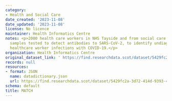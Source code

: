 ```yaml
---
category:
- Health and Social Care
date_created: '2023-11-08'
date_updated: '2023-11-08'
license: No licence
maintainer: Health Informatics Centre
notes: <p>2000 health care workers in NHS Tayside and from social care will have blood
  samples tested to detect antibodies to SARS-CoV-2, to identify undiagnosed asymptomatic
  healthcare worker infections with COVID-19.</p>
organization: Health Informatics Centre
original_dataset_link: ' https://find.researchdata.scot/dataset/5429fc2a-3d72-414d-9393-4079c4c6c0fa'
records: null
resources:
- format: JSON
  name: datadictionary.json
  url: https://find.researchdata.scot/dataset/5429fc2a-3d72-414d-9393-4079c4c6c0fa/resource/5429fc2a-3d72-414d-9393-4079c4c6c0fa/download/datadictionary.json
schema: default
title: MATCH
---
```

